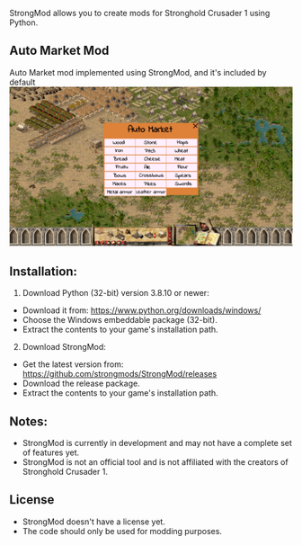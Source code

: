 StrongMod allows you to create mods for Stronghold Crusader 1 using Python.

## Auto Market Mod
Auto Market mod implemented using StrongMod, and it's included by default
![Auto Market Screenshot](screenshots/automarket.png)

## Installation:
1. Download Python (32-bit) version 3.8.10 or newer:
- Download it from: https://www.python.org/downloads/windows/
- Choose the Windows embeddable package (32-bit).
- Extract the contents to your game's installation path.

2. Download StrongMod:
- Get the latest version from: https://github.com/strongmods/StrongMod/releases
- Download the release package.
- Extract the contents to your game's installation path.

## Notes:
- StrongMod is currently in development and may not have a complete set of features yet.
- StrongMod is not an official tool and is not affiliated with the creators of Stronghold Crusader 1.

## License
- StrongMod doesn't have a license yet.
- The code should only be used for modding purposes.